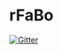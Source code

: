 rFaBo
=====

<a href="https://gitter.im/FaBoPlatform/Lobby" target="_blank"><img src="https://badges.gitter.im/gitterHQ/developers.svg" alt="Gitter"></a>
